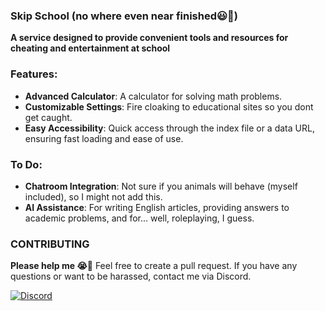 ### Skip School  (no where even near finished😃🔫)
**A service designed to provide convenient tools and resources for cheating and entertainment at school**

### Features:  
- **Advanced Calculator**:  A calculator for solving math problems.
- **Customizable Settings**: Fire cloaking to educational sites so you dont get caught.
- **Easy Accessibility**: Quick access through the index file or a data URL, ensuring fast loading and ease of use.

### To Do:  
- **Chatroom Integration**: Not sure if you animals will behave (myself included), so I might not add this.
- **AI Assistance**: For writing English articles, providing answers to academic problems, and for... well, roleplaying, I guess.

### CONTRIBUTING  
**Please help me 😭🙏** Feel free to create a pull request. If you have any questions or want to be harassed, contact me via Discord.

<div align="left">
  <a href="https://discord.com/users/Sxgei" target="_blank">
    <img src="https://img.shields.io/badge/Discord-%235865F2.svg?style=for-the-badge&logo=discord&logoColor=white" alt="Discord">
  </a>
